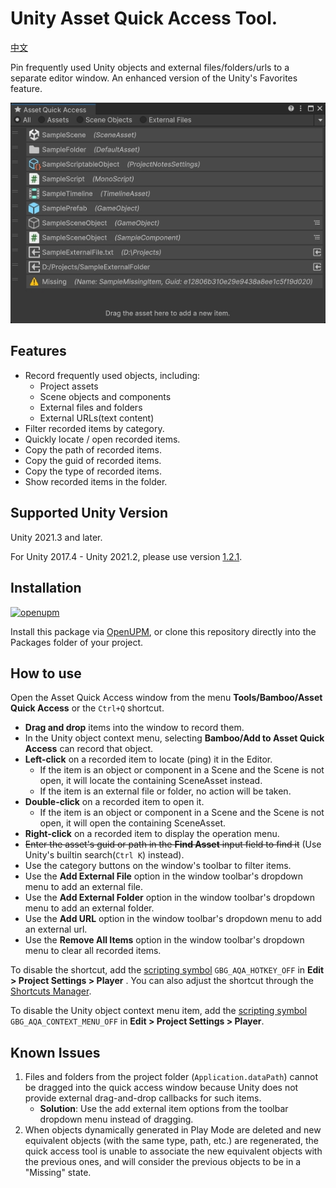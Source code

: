# Unity Asset Quick Access Tool.

[中文](./README_CN.md)

Pin frequently used Unity objects and external files/folders/urls to a separate editor window. An enhanced version of the Unity's Favorites feature.

![Asset Quick Access Window](./Documents~/imgs/img_sample_asset_quick_access_window.png)

## Features

- Record frequently used objects, including:
  - Project assets
  - Scene objects and components
  - External files and folders
  - External URLs(text content)
- Filter recorded items by category.
- Quickly locate / open recorded items.
- Copy the path of recorded items.
- Copy the guid of recorded items.
- Copy the type of recorded items.
- Show recorded items in the folder.

## Supported Unity Version

Unity 2021.3 and later.

For Unity 2017.4 - Unity 2021.2, please use version [1.2.1](https://github.com/SolarianZ/UnityAssetQuickAccessTool/releases/tag/v1.2.1).

## Installation

[![openupm](https://img.shields.io/npm/v/com.greenbamboogames.assetquickaccess?label=openupm&registry_uri=https://package.openupm.com)](https://openupm.com/packages/com.greenbamboogames.assetquickaccess/)

Install this package via [OpenUPM](https://openupm.com/packages/com.greenbamboogames.assetquickaccess), or clone this repository directly into the Packages folder of your project.

## How to use

Open the Asset Quick Access window from the menu **Tools/Bamboo/Asset Quick Access** or the `Ctrl+Q` shortcut.

- **Drag and drop** items into the window to record them.
-  In the Unity object context menu, selecting **Bamboo/Add to Asset Quick Access** can record that object.
- **Left-click** on a recorded item to locate (ping) it in the Editor.
  - If the item is an object or component in a Scene and the Scene is not open, it will locate the containing SceneAsset instead.
  - If the item is an external file or folder, no action will be taken.
- **Double-click** on a recorded item to open it.
  - If the item is an object or component in a Scene and the Scene is not open, it will open the containing SceneAsset.
- **Right-click** on a recorded item to display the operation menu.
- ~~Enter the asset's guid or path in the **Find Asset** input field to find it~~ (Use Unity's builtin search(`Ctrl K`) instead).
- Use the category buttons on the window's toolbar to filter items.
- Use the **Add External File** option in the window toolbar's dropdown menu to add an external file.
- Use the **Add External Folder** option in the window toolbar's dropdown menu to add an external folder.
- Use the **Add URL** option in the window toolbar's dropdown menu to add an external url.
- Use the **Remove All Items** option in the window toolbar's dropdown menu to clear all recorded items.

To disable the shortcut, add the [scripting symbol](https://docs.unity3d.com/Manual/CustomScriptingSymbols.html) `GBG_AQA_HOTKEY_OFF` in **Edit > Project Settings > Player** . You can also adjust the shortcut through the [Shortcuts Manager](https://docs.unity3d.com/Manual/ShortcutsManager.html).

To disable the Unity object context menu item, add the [scripting symbol](https://docs.unity3d.com/Manual/CustomScriptingSymbols.html) `GBG_AQA_CONTEXT_MENU_OFF` in **Edit > Project Settings > Player**.

## Known Issues

1. Files and folders from the project folder (`Application.dataPath`) cannot be dragged into the quick access window because Unity does not provide external drag-and-drop callbacks for such items.
   - **Solution**: Use the add external item options from the toolbar dropdown menu instead of dragging.
2. When objects dynamically generated in Play Mode are deleted and new equivalent objects (with the same type, path, etc.) are regenerated, the quick access tool is unable to associate the new equivalent objects with the previous ones, and will consider the previous objects to be in a "Missing" state.